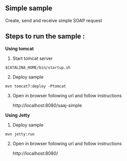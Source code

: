 [//]: # " Copyright (c) 2018, 2020 Oracle and/or its affiliates. All rights reserved. "
[//]: # "  "
[//]: # " This program and the accompanying materials are made available under the "
[//]: # " terms of the Eclipse Distribution License v. 1.0, which is available at "
[//]: # " http://www.eclipse.org/org/documents/edl-v10.php. "
[//]: # "  "
[//]: # " SPDX-License-Identifier: BSD-3-Clause "

Simple sample
--------------------

 Create, send and receive simple SOAP request

Steps to run the sample :
------------------------------------------

**Using tomcat**

1. Start tomcat server

```shell script
$CATALINA_HOME/bin/startup.sh
```

2. Deploy sample
    
```shell script
mvn tomcat7:deploy -Ptomcat
```
    
3. Open in browser following url and follow instructions
    
    http://localhost:8080/saaj-simple
        
**Using Jetty**

1. Deploy sample
        
```shell script
mvn jetty:run
```

2. Open in browser following url and follow instructions

    http://localhost:8080/
